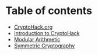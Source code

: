 # Table of contents

* [CryptoHack.org](README.md)
* [Introduction to CryptoHack](introduction-to-cryptohack.md)
* [Modular Arithmetic](modular-arithmetic.md)
* [Symmetric Cryptography](symmetric-cryptography.md)
